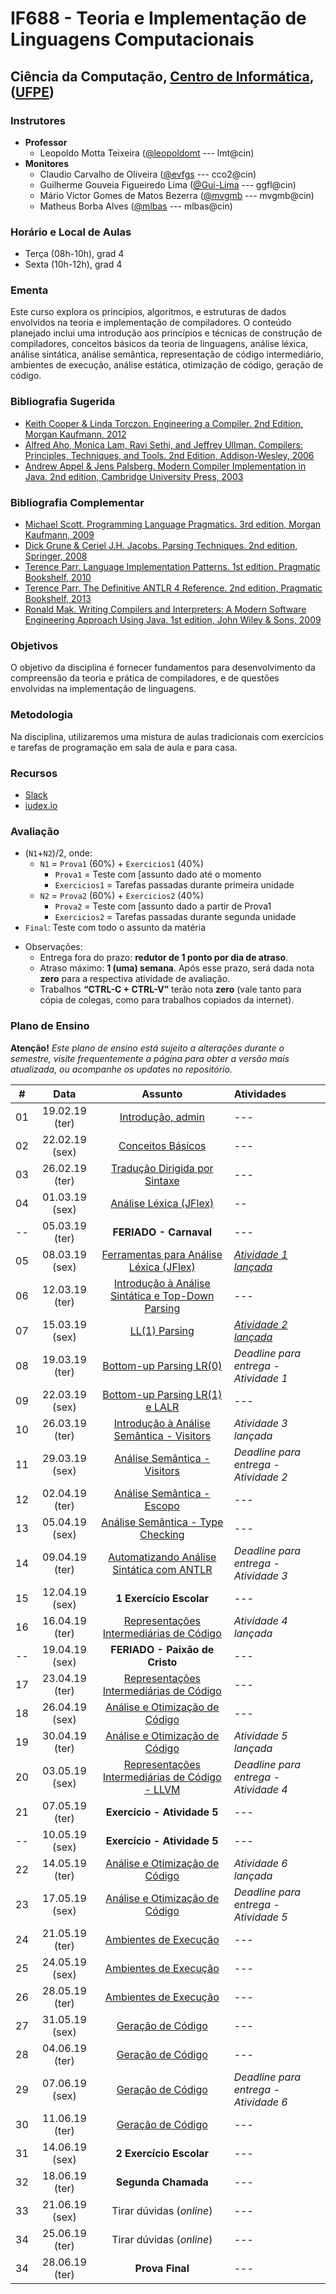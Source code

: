# IF688 - Teoria e Implementação de Linguagens Computacionais

## Ciência da Computação, [Centro de Informática](http://www.cin.ufpe.br), ([UFPE](http://www.ufpe.br))

### Instrutores

* **Professor** 
  * Leopoldo Motta Teixeira ([@leopoldomt](https://github.com/leopoldomt) --- lmt@cin)
* **Monitores** 
  * Claudio Carvalho de Oliveira ([@evfgs](https://github.com/claudiocarvalhoo) --- cco2@cin)
  * Guilherme Gouveia Figueiredo Lima ([@Gui-Lima](https://github.com/Gui-Lima) --- ggfl@cin)
  * Mário Victor Gomes de Matos Bezerra ([@mvgmb](https://github.com/mvgmb) --- mvgmb@cin)
  * Matheus Borba Alves ([@mlbas](https://github.com/mlbas) --- mlbas@cin)
  
### Horário e Local de Aulas

* Terça (08h-10h), grad 4
* Sexta (10h-12h), grad 4

### Ementa

Este curso explora os princípios, algoritmos, e estruturas de dados envolvidos na teoria e implementação de compiladores. 
O conteúdo planejado inclui uma introdução aos princípios e técnicas de construção de compiladores, conceitos básicos da teoria de linguagens, análise léxica, análise sintática, análise semântica, representação de código intermediário, ambientes de execução, análise estática, otimização de código, geração de código.

### Bibliografia Sugerida

- [Keith Cooper & Linda Torczon. Engineering a Compiler. 2nd Edition, Morgan Kaufmann, 2012](https://www.elsevier.com/books/engineering-a-compiler/cooper/978-0-12-088478-0)
- [Alfred Aho, Monica Lam, Ravi Sethi, and Jeffrey Ullman. Compilers: Principles, Techniques, and Tools. 2nd Edition, Addison-Wesley, 2006](http://dragonbook.stanford.edu)
- [Andrew Appel & Jens Palsberg. Modern Compiler Implementation in Java. 2nd edition, Cambridge University Press, 2003](https://www.cs.princeton.edu/~appel/modern/java/)

### Bibliografia Complementar
- [Michael Scott. Programming Language Pragmatics. 3rd edition, Morgan Kaufmann, 2009](https://www.cs.rochester.edu/u/scott/pragmatics/3e/)
- [Dick Grune & Ceriel J.H. Jacobs. Parsing Techniques. 2nd edition, Springer, 2008](https://dickgrune.com/Books/PTAPG_2nd_Edition/)
- [Terence Parr. Language Implementation Patterns. 1st edition, Pragmatic Bookshelf, 2010](https://pragprog.com/book/tpdsl/language-implementation-patterns)
- [Terence Parr. The Definitive ANTLR 4 Reference. 2nd edition, Pragmatic Bookshelf, 2013](https://pragprog.com/book/tpantlr2/the-definitive-antlr-4-reference)
- [Ronald Mak. Writing Compilers and Interpreters: A Modern Software Engineering Approach Using Java. 1st edition, John Wiley & Sons, 2009](http://www.wiley.com/WileyCDA/WileyTitle/productCd-0470177071.html)

### Objetivos

O objetivo da disciplina é fornecer fundamentos para desenvolvimento da compreensão da teoria e prática de compiladores, e de questões envolvidas na implementação de linguagens.

### Metodologia

Na disciplina, utilizaremos uma mistura de aulas tradicionais com exercícios e tarefas de programação em sala de aula e para casa. 

### Recursos

- [Slack](https://if688.slack.com)
- [iudex.io](https://iudex.io/group/join/5y5cD6V)

### Avaliação

* (`N1`+`N2`)/2, onde:
  * `N1` = `Prova1` (60%) + `Exercicios1` (40%)
    * `Prova1` = Teste com [assunto dado até o momento
    * `Exercicios1` = Tarefas passadas durante primeira unidade
  * `N2` = `Prova2` (60%) + `Exercicios2` (40%)
    * `Prova2` = Teste com [assunto dado a partir de Prova1 
    * `Exercicios2` = Tarefas passadas durante segunda unidade
* `Final`: Teste com todo o assunto da matéria

- Observações:
  - Entrega fora do prazo: **redutor de 1 ponto por dia de atraso**. 
  - Atraso máximo: **1 (uma) semana**. Após esse prazo, será dada nota **zero** para a respectiva atividade de avaliação.
  - Trabalhos **“CTRL-C + CTRL-V”** terão nota **zero** (vale tanto para cópia de colegas, como para trabalhos copiados da internet).

### Plano de Ensino

**Atenção!** 
*Este plano de ensino está sujeito a alterações durante o semestre, visite frequentemente a página para obter a versão mais atualizada, ou acompanhe os updates no repositório.*

| # | Data | Assunto | Atividades |
|:---:|:----:|:----------------------:|:----------------------|
| 01 | 19.02.19 (ter) | [Introdução, admin](2019-02-19.md) | --- |
| 02 | 22.02.19 (sex) | [Conceitos Básicos](2019-02-22.md) | --- |
| 03 | 26.02.19 (ter) | [Tradução Dirigida por Sintaxe](2019-02-26.md) | --- |
| 04 | 01.03.19 (sex) | [Análise Léxica (JFlex)](2019-03-01.md) | -- |
| -- | 05.03.19 (ter) | **FERIADO - Carnaval** | --- |
| 05 | 08.03.19 (sex) | [Ferramentas para Análise Léxica (JFlex)](2019-03-08.md) | [*Atividade 1 lançada*](atividades/01-AutoJflexTest) |
| 06 | 12.03.19 (ter) | [Introdução à Análise Sintática e Top-Down Parsing](2019-03-12.md) | --- |
| 07 | 15.03.19 (sex) | [LL(1) Parsing](2019-03-15.md) | [*Atividade 2 lançada*](atividades/02-FirstFollow) |
| 08 | 19.03.19 (ter) | [Bottom-up Parsing LR(0)](2019-03-19.md) | *Deadline para entrega - Atividade 1* |
| 09 | 22.03.19 (sex) | [Bottom-up Parsing LR(1) e LALR](2019-03-22.md) | --- |
| 10 | 26.03.19 (ter) | [Introdução à Análise Semântica - Visitors](2019-03-26.md) | *Atividade 3 lançada* |
| 11 | 29.03.19 (sex) | [Análise Semântica - Visitors](2019-03-29.md) | *Deadline para entrega - Atividade 2* |
| 12 | 02.04.19 (ter) | [Análise Semântica - Escopo](2019-04-02.md) | --- |
| 13 | 05.04.19 (sex) | [Análise Semântica - Type Checking](2019-04-05.md) | --- |
| 14 | 09.04.19 (ter) | [Automatizando Análise Sintática com ANTLR](2019-04-09.md) | *Deadline para entrega - Atividade 3* |
| 15 | 12.04.19 (sex) | **1 Exercício Escolar** | --- |
| 16 | 16.04.19 (ter) | [Representações Intermediárias de Código](2019-04-16.md) | *Atividade 4 lançada* |
| -- | 19.04.19 (sex) | **FERIADO - Paixão de Cristo** | --- |
| 17 | 23.04.19 (ter) | [Representações Intermediárias de Código](2019-04-23.md) | --- |
| 18 | 26.04.19 (sex) | [Análise e Otimização de Código](2019-04-26.md) | --- |
| 19 | 30.04.19 (ter) | [Análise e Otimização de Código](2019-04-30.md) | *Atividade 5 lançada* |
| 20 | 03.05.19 (sex) | [Representações Intermediárias de Código - LLVM](2019-05-03.md) | *Deadline para entrega - Atividade 4* |
| 21 | 07.05.19 (ter) | **Exercício - Atividade 5** | --- |
| -- | 10.05.19 (sex) | **Exercício - Atividade 5** | --- |
| 22 | 14.05.19 (ter) | [Análise e Otimização de Código](2019-05-14.md) | *Atividade 6 lançada* |
| 23 | 17.05.19 (sex) | [Análise e Otimização de Código](2019-05-17.md) | *Deadline para entrega - Atividade 5* | |
| 24 | 21.05.19 (ter) | [Ambientes de Execução](2019-05-21.md) | --- |
| 25 | 24.05.19 (sex) | [Ambientes de Execução](2019-05-24.md) | --- |
| 26 | 28.05.19 (ter) | [Ambientes de Execução](2019-05-28.md) | --- |
| 27 | 31.05.19 (sex) | [Geração de Código](2019-05-31.md) | --- |
| 28 | 04.06.19 (ter) | [Geração de Código](2019-06-04.md) | --- |
| 29 | 07.06.19 (sex) | [Geração de Código](2019-06-07.md) | *Deadline para entrega - Atividade 6* | |
| 30 | 11.06.19 (ter) | [Geração de Código](2019-06-11.md) | --- |
| 31 | 14.06.19 (sex) | **2 Exercício Escolar** | --- |
| 32 | 18.06.19 (ter) | **Segunda Chamada**  | --- |
| 33 | 21.06.19 (sex) | Tirar dúvidas (_online_) | --- |
| 34 | 25.06.19 (ter) | Tirar dúvidas (_online_) | --- |
| 34 | 28.06.19 (ter) | **Prova Final**  | --- |